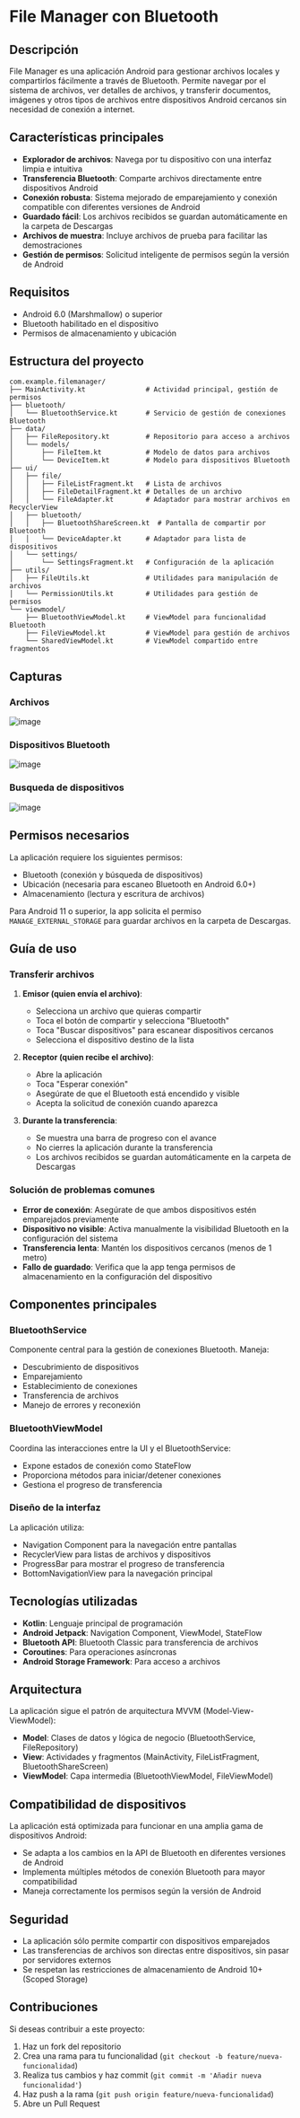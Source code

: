 # File Manager con Bluetooth

## Descripción
File Manager es una aplicación Android para gestionar archivos locales y compartirlos fácilmente a través de Bluetooth. Permite navegar por el sistema de archivos, ver detalles de archivos, y transferir documentos, imágenes y otros tipos de archivos entre dispositivos Android cercanos sin necesidad de conexión a internet.

## Características principales

- **Explorador de archivos**: Navega por tu dispositivo con una interfaz limpia e intuitiva
- **Transferencia Bluetooth**: Comparte archivos directamente entre dispositivos Android
- **Conexión robusta**: Sistema mejorado de emparejamiento y conexión compatible con diferentes versiones de Android
- **Guardado fácil**: Los archivos recibidos se guardan automáticamente en la carpeta de Descargas
- **Archivos de muestra**: Incluye archivos de prueba para facilitar las demostraciones
- **Gestión de permisos**: Solicitud inteligente de permisos según la versión de Android

## Requisitos

- Android 6.0 (Marshmallow) o superior
- Bluetooth habilitado en el dispositivo
- Permisos de almacenamiento y ubicación

## Estructura del proyecto

```
com.example.filemanager/
├── MainActivity.kt               # Actividad principal, gestión de permisos
├── bluetooth/
│   └── BluetoothService.kt       # Servicio de gestión de conexiones Bluetooth
├── data/
│   ├── FileRepository.kt         # Repositorio para acceso a archivos
│   └── models/
│       ├── FileItem.kt           # Modelo de datos para archivos
│       └── DeviceItem.kt         # Modelo para dispositivos Bluetooth
├── ui/
│   ├── file/
│   │   ├── FileListFragment.kt   # Lista de archivos
│   │   ├── FileDetailFragment.kt # Detalles de un archivo
│   │   └── FileAdapter.kt        # Adaptador para mostrar archivos en RecyclerView
│   ├── bluetooth/
│   │   ├── BluetoothShareScreen.kt  # Pantalla de compartir por Bluetooth
│   │   └── DeviceAdapter.kt      # Adaptador para lista de dispositivos
│   └── settings/
│       └── SettingsFragment.kt   # Configuración de la aplicación
├── utils/
│   ├── FileUtils.kt              # Utilidades para manipulación de archivos
│   └── PermissionUtils.kt        # Utilidades para gestión de permisos
└── viewmodel/
    ├── BluetoothViewModel.kt     # ViewModel para funcionalidad Bluetooth
    ├── FileViewModel.kt          # ViewModel para gestión de archivos
    └── SharedViewModel.kt        # ViewModel compartido entre fragmentos
```

## Capturas

### Archivos
![image](https://github.com/user-attachments/assets/3f75af64-411f-4b99-9cef-d833b63ae641)
### Dispositivos Bluetooth
![image](https://github.com/user-attachments/assets/697d0c74-0b09-438c-9986-0f9b9f6668f6)
### Busqueda de dispositivos
![image](https://github.com/user-attachments/assets/8c69c1c6-0c22-4fa1-885c-90eb44d9cdc6)


## Permisos necesarios

La aplicación requiere los siguientes permisos:
- Bluetooth (conexión y búsqueda de dispositivos)
- Ubicación (necesaria para escaneo Bluetooth en Android 6.0+)
- Almacenamiento (lectura y escritura de archivos)

Para Android 11 o superior, la app solicita el permiso `MANAGE_EXTERNAL_STORAGE` para guardar archivos en la carpeta de Descargas.

## Guía de uso

### Transferir archivos

1. **Emisor (quien envía el archivo)**:
   - Selecciona un archivo que quieras compartir
   - Toca el botón de compartir y selecciona "Bluetooth"
   - Toca "Buscar dispositivos" para escanear dispositivos cercanos
   - Selecciona el dispositivo destino de la lista

2. **Receptor (quien recibe el archivo)**:
   - Abre la aplicación
   - Toca "Esperar conexión"
   - Asegúrate de que el Bluetooth está encendido y visible
   - Acepta la solicitud de conexión cuando aparezca

3. **Durante la transferencia**:
   - Se muestra una barra de progreso con el avance
   - No cierres la aplicación durante la transferencia
   - Los archivos recibidos se guardan automáticamente en la carpeta de Descargas

### Solución de problemas comunes

- **Error de conexión**: Asegúrate de que ambos dispositivos estén emparejados previamente
- **Dispositivo no visible**: Activa manualmente la visibilidad Bluetooth en la configuración del sistema
- **Transferencia lenta**: Mantén los dispositivos cercanos (menos de 1 metro)
- **Fallo de guardado**: Verifica que la app tenga permisos de almacenamiento en la configuración del dispositivo

## Componentes principales

### BluetoothService
Componente central para la gestión de conexiones Bluetooth. Maneja:
- Descubrimiento de dispositivos
- Emparejamiento
- Establecimiento de conexiones
- Transferencia de archivos
- Manejo de errores y reconexión

### BluetoothViewModel
Coordina las interacciones entre la UI y el BluetoothService:
- Expone estados de conexión como StateFlow
- Proporciona métodos para iniciar/detener conexiones
- Gestiona el progreso de transferencia

### Diseño de la interfaz
La aplicación utiliza:
- Navigation Component para la navegación entre pantallas
- RecyclerView para listas de archivos y dispositivos
- ProgressBar para mostrar el progreso de transferencia
- BottomNavigationView para la navegación principal

## Tecnologías utilizadas

- **Kotlin**: Lenguaje principal de programación
- **Android Jetpack**: Navigation Component, ViewModel, StateFlow
- **Bluetooth API**: Bluetooth Classic para transferencia de archivos
- **Coroutines**: Para operaciones asíncronas
- **Android Storage Framework**: Para acceso a archivos

## Arquitectura

La aplicación sigue el patrón de arquitectura MVVM (Model-View-ViewModel):

- **Model**: Clases de datos y lógica de negocio (BluetoothService, FileRepository)
- **View**: Actividades y fragmentos (MainActivity, FileListFragment, BluetoothShareScreen)
- **ViewModel**: Capa intermedia (BluetoothViewModel, FileViewModel)

## Compatibilidad de dispositivos

La aplicación está optimizada para funcionar en una amplia gama de dispositivos Android:

- Se adapta a los cambios en la API de Bluetooth en diferentes versiones de Android
- Implementa múltiples métodos de conexión Bluetooth para mayor compatibilidad
- Maneja correctamente los permisos según la versión de Android

## Seguridad

- La aplicación sólo permite compartir con dispositivos emparejados
- Las transferencias de archivos son directas entre dispositivos, sin pasar por servidores externos
- Se respetan las restricciones de almacenamiento de Android 10+ (Scoped Storage)

## Contribuciones

Si deseas contribuir a este proyecto:
1. Haz un fork del repositorio
2. Crea una rama para tu funcionalidad (`git checkout -b feature/nueva-funcionalidad`)
3. Realiza tus cambios y haz commit (`git commit -m 'Añadir nueva funcionalidad'`)
4. Haz push a la rama (`git push origin feature/nueva-funcionalidad`)
5. Abre un Pull Request

